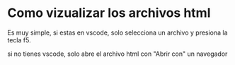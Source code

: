 # Como vizualizar los archivos html

Es muy simple, si estas en vscode, solo selecciona un archivo y presiona la tecla f5.

si no tienes vscode, solo abre el archivo html con "Abrir con" un navegador